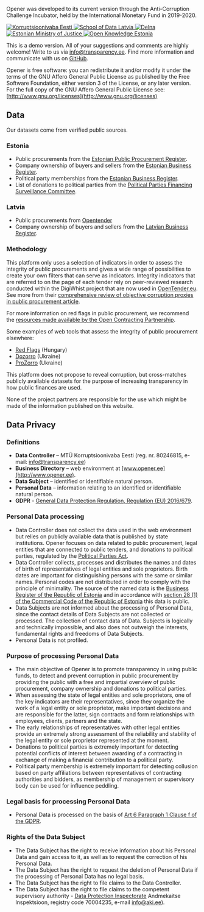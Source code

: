 Opener was developed to its current version through the Anti-Corruption Challenge Incubator, held by the International Monetary Fund in 2019-2020.

<div class="logos">
  <a href="http://www.transparency.ee" class="logo">
    <img alt="Korruptsioonivaba Eesti" src="/assets/kv-logo.png">
  </a>

  <a href="https://lv.schoolofdata.org" class="logo">
    <img alt="School of Data Latvia" src="/assets/school-of-data-latvia-logo.png">
  </a>

  <a href="https://delna.lv" class="logo">
    <img alt="Delna" src="/assets/delna-logo.png">
  </a>

  <a href="https://www.just.ee" class="logo">
    <img alt="Estonian Ministry of Justice" src="/assets/ministry-of-justice-logo.png">
  </a>

  <a href="https://okee.ee/" class="logo">
    <img alt="Open Knowledge Estonia" src="/assets/okee-logo.png">
  </a>
</div>

This is a demo version. All of your suggestions and comments are highly welcome! Write to us via [info@transparency.ee](mailto:info@transparency.ee). Find more information and communicate with us on [GitHub](https://github.com/TIestonia/opener).

Opener is free software: you can redistribute it and/or modify it under the terms of the GNU Affero General Public License as published by the Free Software Foundation, either version 3 of the License, or any later version. For the full copy of the GNU Affero General Public License see: [http://www.gnu.org/licenses](http://www.gnu.org/licenses)


Data
----
Our datasets come from verified public sources.

### Estonia

- Public procurements from the [Estonian Public Procurement Register](https://riigihanked.riik.ee/).
- Company ownership of buyers and sellers from the [Estonian Business Register](https://ariregister.rik.ee).
- Political party memberships from the [Estonian Business Register](https://ariregister.rik.ee/erakonnad?lang=est).
- List of donations to political parties from the [Political Parties Financing Surveillance Committee](http://www.erjk.ee/).

### Latvia

- Public procurements from [Opentender](https://opentender.eu/lv/)
- Company ownership of buyers and sellers from the [Latvian Business Register](https://www.ur.gov.lv/en/).

### Methodology
This platform only uses a selection of indicators in order to assess the integrity of public procurements and gives a wide range of possibilities to create your own filters that can serve as indicators. Integrity indicators that are referred to on the page of each tender rely on peer-reviewed research conducted within the DigiWhist project that are now used in [OpenTender.eu](http://OpenTender.eu). See more from their [comprehensive review of objective corruption proxies in public procurement article](http://digiwhist.eu/publications/a-comprehensive-review-of-objective-corruption-proxies-in-public-procurement-risky-actors-transactions-and-vehicles-of-rent-extraction/).

For more information on red flags in public procurement, we recommend the [resources made available by the Open Contracting Partnership](https://www.open-contracting.org/resources/red-flags-integrity-giving-green-light-open-data-solutions/).

Some examples of web tools that assess the integrity of public procurement elsewhere:
- [Red Flags](https://www.redflags.eu/) (Hungary)
- [Dozorro](https://dozorro.org/) (Ukraine)
- [ProZorro](https://prozorro.gov.ua/en) (Ukraine)

This platform does not propose to reveal corruption, but cross-matches publicly available datasets for the purpose of increasing transparency in how public finances are used. 

None of the project partners are responsible for the use which might be made of the information published on this website.


Data Privacy
------------
### Definitions

- **Data Controller** – MTÜ Korruptsioonivaba Eesti (reg. nr. 80246815, e-mail: info@transparency.ee)
- **Business Directory** – web environment at [www.opener.ee](http://www.opener.ee).
- **Data Subject** – identified or identifiable natural person.
- **Personal Data** – information relating to an identified or identifiable natural person.
- **GDPR** - [General Data Protection Regulation, Regulation (EU) 2016/679](https://eur-lex.europa.eu/legal-content/EN/TXT/HTML/?uri=CELEX:32016R0679).

### Personal Data processing

- Data Controller does not collect the data used in the web environment but relies on publicly available data that is published by state institutions. Opener focuses on data related to public procurement, legal entities that are connected to public tenders, and donations to political parties, regulated by the [Political Parties Act](https://www.riigiteataja.ee/en/eli/513042015011/consolide). 
- Data Controller collects, processes and distributes the names and dates of birth of representatives of legal entities and sole proprietors. Birth dates are important for distinguishing persons with the same or similar names. Personal codes are not distributed in order to comply with the principle of minimality. The source of the named data is the [Business Register of the Republic of Estonia](https://ariregister.rik.ee/index?lang=eng) and in accordance with [section 28 (1) of the Commercial Code of the Republic of Estonia](https://www.riigiteataja.ee/en/eli/ee/523072020002/consolide/current#para28) this data is public.
- Data Subjects are not informed about the processing of Personal Data, since the contact details of Data Subjects are not collected or processed. The collection of contact data of Data. Subjects is logically and technically impossible, and also does not outweigh the interests, fundamental rights and freedoms of Data Subjects.
- Personal Data is not profiled.

### Purpose of processing Personal Data

- The main objective of Opener is to promote transparency in using public funds, to detect and prevent corruption in public procurement by providing the public with a free and impartial overview of public procurement, company ownership and donations to political parties.
- When assessing the state of legal entities and sole proprietors, one of the key indicators are their representatives, since they organize the work of a legal entity or sole proprietor, make important decisions and are responsible for the latter, sign contracts and form relationships with employees, clients, partners and the state.
- The early relationships of representatives with other legal entities provide an extremely strong assessment of the reliability and stability of the legal entity or sole proprietor represented at the moment.
- Donations to political parties is extremely important for detecting potential conflicts of interest between awarding of a contracting in exchange of making a financial contribution to a political party.
- Political party membership is extremely important for detecting collusion based on party affiliations between representatives of contracting authorities and bidders, as membership of management or supervisory body can be used for influence peddling.

### Legal basis for processing Personal Data

- Personal Data is processed on the basis of [Art 6 Paragraph 1 Clause f of the GDPR](https://eur-lex.europa.eu/legal-content/EN/TXT/HTML/?uri=CELEX:32016R0679#d1e1888-1-1).

### Rights of the Data Subject

- The Data Subject has the right to receive information about his Personal Data and gain access to it, as well as to request the correction of his Personal Data.
- The Data Subject has the right to request the deletion of Personal Data if the processing of Personal Data has no legal basis.
- The Data Subject has the right to file claims to the Data Controller.
- The Data Subject has the right to file claims to the competent supervisory authority - [Data Protection Inspectorate](http://www.aki.ee/en) Andmekaitse Inspektsioon, registry code 70004235, e-mail info@aki.ee).
